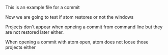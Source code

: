This is an example file for a commit

Now we are going to test if atom restores or not the windows

Projects don't appear when opneing a commit from command line but they are not restored later either.

When opening a commit with atom open, atom does not loose those projects either
